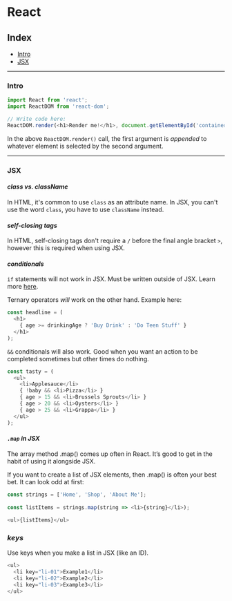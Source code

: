 # React

## Index
- [Intro](#intro)
- [JSX](#self-closing-tags)

---

### Intro
```js
import React from 'react';
import ReactDOM from 'react-dom';

// Write code here:
ReactDOM.render(<h1>Render me!</h1>, document.getElementById('container'));
```
In the above `ReactDOM.render()` call, the first argument is _appended_ to whatever element is selected by the second argument.

---

### JSX

#### _class vs. className_

In HTML, it's common to use `class` as an attribute name. In JSX, you can't use the word `class`, you have to use `className` instead.

#### _self-closing tags_

In HTML, self-closing tags don't require a `/` before the final angle bracket `>`, however this is required when using JSX.

#### _conditionals_

`if` statements will not work in JSX. Must be written outside of JSX. Learn more [here](https://reactjs.org/docs/jsx-in-depth.html).

Ternary operators _will_ work on the other hand. Example here:
```js
const headline = (
  <h1>
    { age >= drinkingAge ? 'Buy Drink' : 'Do Teen Stuff' }
  </h1>
);
```

`&&` conditionals will also work. Good when you want an action to be completed sometimes but other times do nothing.
```js
const tasty = (
  <ul>
    <li>Applesauce</li>
    { !baby && <li>Pizza</li> }
    { age > 15 && <li>Brussels Sprouts</li> }
    { age > 20 && <li>Oysters</li> }
    { age > 25 && <li>Grappa</li> }
  </ul>
);
```

#### _`.map` in JSX_

The array method .map() comes up often in React. It’s good to get in the habit of using it alongside JSX.

If you want to create a list of JSX elements, then .map() is often your best bet. It can look odd at first:
```js
const strings = ['Home', 'Shop', 'About Me'];
 
const listItems = strings.map(string => <li>{string}</li>);
 
<ul>{listItems}</ul>
```

### _keys_

Use keys when you make a list in JSX (like an ID).
```js
<ul>
  <li key="li-01">Example1</li>
  <li key="li-02">Example2</li>
  <li key="li-03">Example3</li>
</ul>
```
